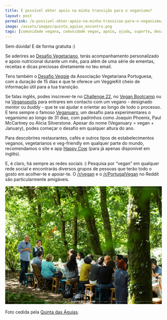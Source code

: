 ```yaml
---
title: É possível obter apoio na minha transição para o veganismo?
layout: post
permalink: /e-possivel-obter-apoio-na-minha-transicao-para-o-veganismo/
image: /assets/images/quinta_aguias_encontro.png
tags: [comunidade vegana, comunidade vegan, apoio, ajuda, suporte, desafio, amigos vegan, amigos veganos]
---
```

Sem dúvida! E de forma gratuita :)

Se aderires ao [Desafio Vegetariano](https://desafiovegetariano.com/), terás acompanhamento personalizado e apoio nutricional durante um mês, para além de uma série de ementas, receitas e dicas preciosas diretamente no teu email.

Tens também o [Desafio Veggie](https://veggiekit.pt/desafio-veggie/) da Associação Vegetariana Portuguesa, com a duração de 15 dias e que te oferece um VeggieKit cheio de informação útil para a tua transição.

Se falas inglês, podes inscrever-te no [Challenge 22](https://challenge22.com/), no [Vegan Bootcamp](https://veganbootcamp.org) ou na [Veganopolis](https://www.veganopolis.net/eng/vegan_buddy_users/index/) para entrares em contacto com um vegano - designado *mentor* ou *buddy* - que te vai ajudar e orientar ao longo de todo o processo. E tens sempre o famoso [Veganuary](https://veganuary.com), um desafio para experimentares o veganismo ao longo de 31 dias, com padrinhos como Joaquin Phoenix, Paul McCartney ou Alicia Silverstone. Apesar do nome (Veganuary = vegan + January), podes começar o desafio em qualquer altura do ano.

Para descobrires restaurantes, cafés e outros tipos de estabelecimentos veganos, vegetarianos e veg-friendly em qualquer parte do mundo, recomendamos o site e app [Happy Cow](https://www.happycow.net) (para já apenas disponível em inglês).

E, é claro, há sempre as redes sociais :) Pesquisa por &#8220;vegan&#8221; em qualquer rede social e encontrarás diversos grupos de pessoas que terão todo o gosto em acolher-te e apoiar-te. O [/r/vegan](https://www.reddit.com/r/vegan) e o [/r/PortugalVegan](https://www.reddit.com/r/PortugalVegan/) no Reddit são particularmente amigáveis.

![[Foto de um encontro na Quinta das Águias]](/assets/images/quinta_aguias_encontro.png "Encontro na Quinta das Águias")

<div class="img-caption">Foto cedida pela <a href="https://www.facebook.com/associacaoquintadasaguias/photos/2762595000499587">Quinta das Águias</a>.</div>
